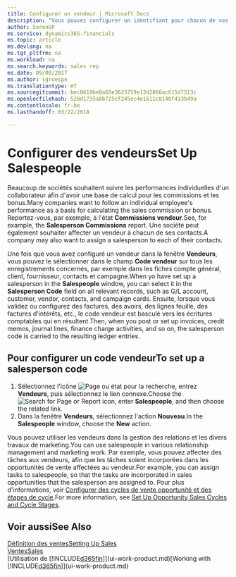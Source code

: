 ```yaml
---
title: Configurer un vendeur | Microsoft Docs
description: "Vous pouvez configurer un identifiant pour chacun de vos vendeurs, afin de pouvoir suivre les performances de la personne ou affecter un vendeur à un contact."
author: SorenGP
ms.service: dynamics365-financials
ms.topic: article
ms.devlang: na
ms.tgt_pltfrm: na
ms.workload: na
ms.search.keywords: sales rep
ms.date: 09/08/2017
ms.author: sgroespe
ms.translationtype: HT
ms.sourcegitcommit: bec0619be0a65e3625759e13d2866ac615d7513c
ms.openlocfilehash: 528d1735a8b725cf245ec4e1611c8140f413b49a
ms.contentlocale: fr-be
ms.lasthandoff: 03/22/2018

---
```

# <a name="set-up-salespeople"></a><span data-ttu-id="7130c-103">Configurer des vendeurs</span><span class="sxs-lookup"><span data-stu-id="7130c-103">Set Up Salespeople</span></span>
<span data-ttu-id="7130c-104">Beaucoup de sociétés souhaitent suivre les performances individuelles d'un collaborateur afin d'avoir une base de calcul pour les commissions et les bonus.</span><span class="sxs-lookup"><span data-stu-id="7130c-104">Many companies want to follow an individual employee's performance as a basis for calculating the sales commission or bonus.</span></span> <span data-ttu-id="7130c-105">Reportez-vous, par exemple, à l'état **Commissions vendeur**.</span><span class="sxs-lookup"><span data-stu-id="7130c-105">See, for example, the **Salesperson Commissions** report.</span></span> <span data-ttu-id="7130c-106">Une société peut également souhaiter affecter un vendeur à chacun de ses contacts.</span><span class="sxs-lookup"><span data-stu-id="7130c-106">A company may also want to assign a salesperson to each of their contacts.</span></span>

<span data-ttu-id="7130c-107">Une fois que vous avez configuré un vendeur dans la fenêtre **Vendeurs**, vous pouvez le sélectionner dans le champ **Code vendeur** sur tous les enregistrements concernés, par exemple dans les fiches compte général, client, fournisseur, contacts et campagne.</span><span class="sxs-lookup"><span data-stu-id="7130c-107">When yo have set up a salesperson in the **Salespeople** window, you can select it in the **Salesperson Code** field on all relevant records, such as G/L account, customer, vendor, contacts, and campaign cards.</span></span> <span data-ttu-id="7130c-108">Ensuite, lorsque vous validez ou configurez des factures, des avoirs, des lignes feuille, des factures d'intérêts, etc., le code vendeur est basculé vers les écritures comptables qui en résultent.</span><span class="sxs-lookup"><span data-stu-id="7130c-108">Then, when you post or set up invoices, credit memos, journal lines, finance charge activities, and so on, the salesperson code is carried to the resulting ledger entries.</span></span>

## <a name="to-set-up-a-salesperson-code"></a><span data-ttu-id="7130c-109">Pour configurer un code vendeur</span><span class="sxs-lookup"><span data-stu-id="7130c-109">To set up a salesperson code</span></span>
1. <span data-ttu-id="7130c-110">Sélectionnez l'icône ![Page ou état pour la recherche](media/ui-search/search_small.png "Page ou état pour la recherche"), entrez **Vendeurs**, puis sélectionnez le lien connexe.</span><span class="sxs-lookup"><span data-stu-id="7130c-110">Choose the ![Search for Page or Report](media/ui-search/search_small.png "Search for Page or Report icon") icon, enter **Salespeople**, and then choose the related link.</span></span>
2. <span data-ttu-id="7130c-111">Dans la fenêtre **Vendeurs**, sélectionnez l'action **Nouveau**.</span><span class="sxs-lookup"><span data-stu-id="7130c-111">In the **Salespeople** window, choose the **New** action.</span></span>

<span data-ttu-id="7130c-112">Vous pouvez utiliser les vendeurs dans la gestion des relations et les divers travaux de marketing.</span><span class="sxs-lookup"><span data-stu-id="7130c-112">You can use salespeople in various relationship management and marketing work.</span></span> <span data-ttu-id="7130c-113">Par exemple, vous pouvez affecter des tâches aux vendeurs, afin que les tâches soient incorporées dans les opportunités de vente affectées au vendeur.</span><span class="sxs-lookup"><span data-stu-id="7130c-113">For example, you can assign tasks to salespeople, so that the tasks are incorporated in sales opportunities that the salesperson are assigned to.</span></span> <span data-ttu-id="7130c-114">Pour plus d'informations, voir [Configurer des cycles de vente opportunité et des étapes de cycle](marketing-how-setup-opportunity-sales-cycles-stages.md).</span><span class="sxs-lookup"><span data-stu-id="7130c-114">For more information, see [Set Up Opportunity Sales Cycles and Cycle Stages](marketing-how-setup-opportunity-sales-cycles-stages.md).</span></span>

## <a name="see-also"></a><span data-ttu-id="7130c-115">Voir aussi</span><span class="sxs-lookup"><span data-stu-id="7130c-115">See Also</span></span>
[<span data-ttu-id="7130c-116">Définition des ventes</span><span class="sxs-lookup"><span data-stu-id="7130c-116">Setting Up Sales</span></span>](sales-setup-sales.md)  
[<span data-ttu-id="7130c-117">Ventes</span><span class="sxs-lookup"><span data-stu-id="7130c-117">Sales</span></span>](sales-manage-sales.md)  
<span data-ttu-id="7130c-118">[Utilisation de [!INCLUDE[d365fin](includes/d365fin_md.md)]](ui-work-product.md)</span><span class="sxs-lookup"><span data-stu-id="7130c-118">[Working with [!INCLUDE[d365fin](includes/d365fin_md.md)]](ui-work-product.md)</span></span>  

